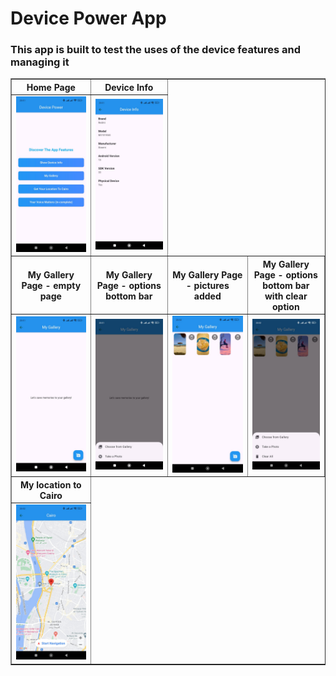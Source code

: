 # Device Power App
### This app is built to test the uses of the device features and managing it

<table border="1">
  <tr>
    <th>Home Page</th>
    <th>Device Info</th>

  </tr>
  <tr>
    <td><img src="home-page.jpeg" alt="Home Page" width="600"></td>
        <td><img src="device-info.jpeg" alt="Device Info" width="600"></td>

  </tr>

  <tr>
    <th>My Gallery Page - empty page</th>
    <th>My Gallery Page - options bottom bar</th>
    <th>My Gallery Page - pictures added</th>
    <th>My Gallery Page - options bottom bar with clear option</th>
    
  </tr>
  <tr>
    <td><img src="my-gallery-0.jpeg" alt="My Gallery 0" width="600"></td>
    <td><img src="my-gallery-1.jpeg" alt="My Gallery 1" width="600"></td>
    <td><img src="my-gallery-2.jpeg" alt="My Gallery 2" width="600"></td>
    <td><img src="my-gallery-3.jpeg" alt="My Gallery 3" width="600"></td>
    
  </tr>

  <tr>
    <th>My location to Cairo</th>
  </tr>
  <tr>
    <td><img src="my-location.jpeg" alt="My Location to Cairo" width="600"></td>
  </tr>
</table>
